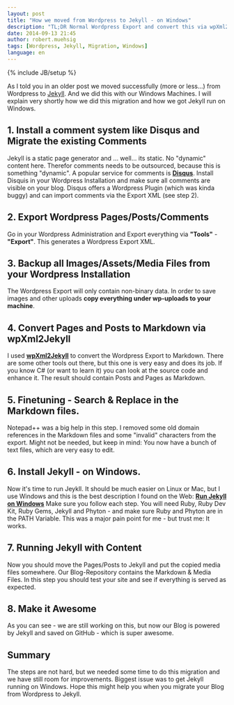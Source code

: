 ```yaml
---
layout: post
title: "How we moved from Wordpress to Jekyll - on Windows"
description: "TL;DR Normal Wordpress Export and convert this via wpXml2Jekyll to Markdown. Fixed URLs & co. via Notepad++ and copied files. Commit do GitHub. Done. But its a bit harder to get things running on Windows."
date: 2014-09-13 21:45
author: robert.muehsig
tags: [Wordpress, Jekyll, Migration, Windows]
language: en
---
```

{% include JB/setup %}

As I told you in an older post we moved successfully (more or less...) from Wordpress to [Jekyll](http://jekyllrb.com/). And we did this with our Windows Machines. I will explain very shortly how we did this migration and how we got Jekyll run on Windows.

## 1. Install a comment system like Disqus and Migrate the existing Comments
Jekyll is a static page generator and ... well... its static. No "dynamic" content here. Therefor comments needs to be outsourced, because this is something "dynamic". A popular service for comments is [__Disqus__](https://disqus.com/). Install Disquis in your Wordpress Installation and make sure all comments are visible on your blog. Disqus offers a Wordpress Plugin (which was kinda buggy) and can import comments via the Export XML (see step 2).

## 2. Export Wordpress Pages/Posts/Comments
Go in your Wordpress Administration and Export everything via __"Tools"__ - __"Export"__. This generates a Wordpress Export XML. 

## 3. Backup all Images/Assets/Media Files from your Wordpress Installation
The Wordpress Export will only contain non-binary data. In order to save images and other uploads __copy everything under wp-uploads to your machine__.

## 4. Convert Pages and Posts to Markdown via wpXml2Jekyll
I used [__wpXml2Jekyll__](https://github.com/theaob/wpXml2Jekyll) to convert the Wordpress Export to Markdown. There are some other tools out there, but this one is very easy and does its job. If you know C# (or want to learn it) you can look at the source code and enhance it. The result should contain Posts and Pages as Markdown.

## 5. Finetuning - Search & Replace in the Markdown files.
Notepad++ was a big help in this step. I removed some old domain references in the Markdown files and some "invalid" characters from the export. Might not be needed, but keep in mind: You now have a bunch of text files, which are very easy to edit.

## 6. Install Jekyll - on Windows.
Now it's time to run Jeykll. It should be much easier on Linux or Mac, but I use Windows and this is the best description I found on the Web:
[__Run Jekyll on Windows__](http://jekyll-windows.juthilo.com/)
Make sure you follow each step. You will need Ruby, Ruby Dev Kit, Ruby Gems, Jekyll and Phyton - and make sure Ruby and Phyton are in the PATH Variable. This was a major pain point for me - but trust me: It works.

## 7. Running Jekyll with Content
Now you should move the Pages/Posts to Jekyll and put the copied media files somewhere. Our Blog-Repository contains the Markdown & Media Files. In this step you should test your site and see if everything is served as expected.

## 8. Make it Awesome
As you can see - we are still working on this, but now our Blog is powered by Jekyll and saved on GitHub - which is super awesome.

## Summary
The steps are not hard, but we needed some time to do this migration and we have still room for improvements. Biggest issue was to get Jekyll running on Windows. Hope this might help you when you migrate your Blog from Wordpress to Jekyll.
